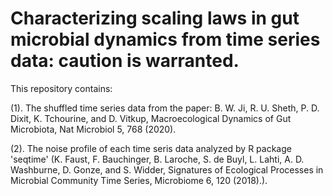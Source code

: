 # Characterizing scaling laws in gut microbial dynamics from time series data: caution is warranted.
This repository contains:

(1). The shuffled time series data from the paper: B. W. Ji, R. U. Sheth, P. D. Dixit, K. Tchourine, and D. Vitkup, Macroecological Dynamics of Gut Microbiota, Nat Microbiol 5, 768 (2020).

(2). The noise profile of each time seris data analyzed by R package 'seqtime' (K. Faust, F. Bauchinger, B. Laroche, S. de Buyl, L. Lahti, A. D. Washburne, D. Gonze, and S. Widder, Signatures of Ecological Processes in Microbial Community Time Series, Microbiome 6, 120 (2018).).
